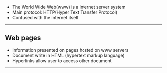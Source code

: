 - The World Wide Web(www) is a internet server system
- Main protocol: HTTP(Hyper Text Transfer Protocol)
- Confused with the internet itself

---
## Web pages

- Information presented on pages hosted on www servers
- Document write in HTML (hypertext markup language)
- Hyperlinks allow user to access other document

---
